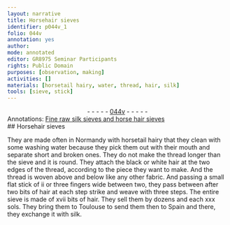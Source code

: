 ```yaml
---
layout: narrative
title: Horsehair sieves
identifier: p044v_1
folio: 044v
annotation: yes
author:
mode: annotated
editor: GR8975 Seminar Participants
rights: Public Domain
purposes: [observation, making]
activities: []
materials: [horsetail hairy, water, thread, hair, silk]
tools: [sieve, stick]
---
```


 <div class="folio" align="center">- - - - - <a href="http://gallica.bnf.fr/ark:/12148/btv1b10500001g/f94.image" target="_blank">044v</a> - - - - - </div>   <div class="annotation" align="left">Annotations:
<a href="https://drive.google.com/drive/search?q=annotation%20sieves" target="_blank">Fine raw silk sieves and horse hair sieves</a>
 </div> 
## Horsehair sieves

 
They are made often in <span class="place">Normandy</span> with <span class="material">horsetail hairy</span> that they clean with some washing <span class="material">water</span> because they pick them out with their mouth and separate short and broken ones. They do not make the <span class="material">thread</span> longer than the <span class="tool">sieve</span> and it is round. They attach the black or white <span class="material">hair</span> at the two edges of the thread, according to the piece they want to make. And the thread is woven above and below like any other fabric. And passing a small flat <span class="tool">stick</span> of ii or three fingers wide between two, they pass between after two bits of hair at each step strike and weave with three steps. The entire sieve is made of xvii bits of hair. They sell them by dozens and each xxx sols. They bring them to <span class="place">Toulouse</span> to send them then to <span class="place">Spain</span> and there, they exchange it with <span class="material">silk</span>.
 